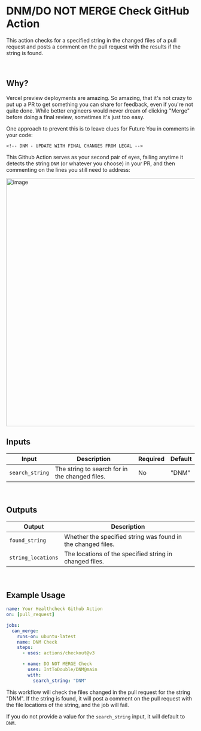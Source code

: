 # DNM/DO NOT MERGE Check GitHub Action

This action checks for a specified string in the changed files of a pull request and posts a comment on the pull request with the results if the string is found.

<br />

## Why?

Vercel preview deployments are amazing.
So amazing, that it's not crazy to put up a PR to get something you can share for feedback, even if you're not quite done.
While better engineers would never dream of clicking "Merge" before doing a final review, sometimes it's just too easy.

One approach to prevent this is to leave clues for Future You in comments in your code:

```
<!-- DNM - UPDATE WITH FINAL CHANGES FROM LEGAL -->
```

This Github Action serves as your second pair of eyes, failing anytime it detects the string `DNM` (or whatever you choose) in your PR, and then commenting on the lines you still need to address:

<img width="663" alt="image" src="https://github.com/IntToDouble/DNM/assets/3053339/2bdd4c7a-443d-490c-aa1b-22ac4c467004">

<br />

## Inputs

| Input           | Description                                    | Required | Default |
| --------------- | ---------------------------------------------- | -------- | ------- |
| `search_string` | The string to search for in the changed files. | No       | "DNM"   |

<br />

## Outputs

| Output             | Description                                                  |
| ------------------ | ------------------------------------------------------------ |
| `found_string`     | Whether the specified string was found in the changed files. |
| `string_locations` | The locations of the specified string in changed files.      |

<br />

## Example Usage

```yaml
name: Your Healthcheck Github Action
on: [pull_request]

jobs:
  can_merge:
    runs-on: ubuntu-latest
    name: DNM Check
    steps:
      - uses: actions/checkout@v3

      - name: DO NOT MERGE Check
        uses: IntToDouble/DNM@main
        with:
          search_string: "DNM"
```

This workflow will check the files changed in the pull request for the string "DNM". If the string is found, it will post a comment on the pull request with the file locations of the string, and the job will fail.

If you do not provide a value for the `search_string` input, it will default to `DNM`.

